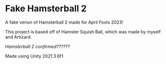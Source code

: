 # Fake Hamsterball 2

A fake verion of Hamsterball 2 made for April Fools 2023!

This project is based off of Hamster Squish Ball, which was made by myself and Artizard.

*Hamsterball 2 confirmed??????*

Made using Unity 2021.3.6f1
